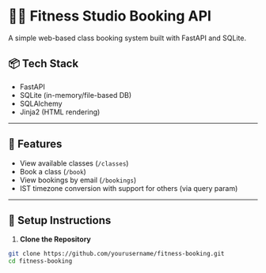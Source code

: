 # 🧘‍♀️ Fitness Studio Booking API

A simple web-based class booking system built with FastAPI and SQLite.

## 📦 Tech Stack
- FastAPI
- SQLite (in-memory/file-based DB)
- SQLAlchemy
- Jinja2 (HTML rendering)

---

## 🚀 Features
- View available classes (`/classes`)
- Book a class (`/book`)
- View bookings by email (`/bookings`)
- IST timezone conversion with support for others (via query param)

---

## 🔧 Setup Instructions

1. **Clone the Repository**
```bash
git clone https://github.com/yourusername/fitness-booking.git
cd fitness-booking
